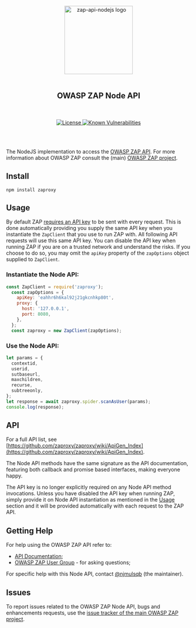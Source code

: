 <div align="center">
  <br/>
  <a href="https://github.com/zaproxy/zap-api-nodejs" title="zaproxy">
    <img width=186px src="assets/images/ZapNodeApi.png" alt="zap-api-nodejs logo">
  </a>
  <br/>
<br/>
<h2>OWASP ZAP Node API</h2>
<br/><br/>

<a href="https://www.apache.org/licenses/LICENSE-2.0.html" title="License">
  <img src="https://img.shields.io/badge/license-Apache%202-4EB1BA.svg" alt="License"/>
</a>
<a href="https://snyk.io/test/github/zaproxy/zap-api-nodejs?targetFile=package.json">
  <img src="https://snyk.io/test/github/zaproxy/zap-api-nodejs/badge.svg?targetFile=package.json" alt="Known Vulnerabilities"/>
</a>

<br/><br/>

</div>

The NodeJS implementation to access the [OWASP ZAP API](https://github.com/zaproxy/zaproxy/wiki/ApiDetails). For more information
about OWASP ZAP consult the (main) [OWASP ZAP project](https://github.com/zaproxy/zaproxy/).

## Install

```
npm install zaproxy
```

## Usage

By default ZAP [requires an API key](https://www.zaproxy.org/faq/why-is-an-api-key-required-by-default/) to be sent with every request. This is done automatically providing you supply the same API key when you instantiate the `ZapClient` that you use to run ZAP with. All following API requests will use this same API key.
You can disable the API key when running ZAP if you are on a trusted network and understand the risks. If you choose to do so, you may omit the `apiKey` property of the `zapOptions` object supplied to `ZapClient`.

### Instantiate the Node API:

```js
const ZapClient = require('zaproxy');
  const zapOptions = {
    apiKey: 'eahhr6h6kal92j21gkcnhkp80t',
    proxy: {
      host: '127.0.0.1',
      port: 8080,
    },
  };
  const zaproxy = new ZapClient(zapOptions);

```

### Use the Node API:

```js
let params = {
  contextid,
  userid,
  sutbaseurl,
  maxchildren,
  recurse,
  subtreeonly,
};
let response = await zaproxy.spider.scanAsUser(params);
console.log(response);
```

## API

For a full API list, see [https://github.com/zaproxy/zaproxy/wiki/ApiGen_Index](https://github.com/zaproxy/zaproxy/wiki/ApiGen_Index).

The Node API methods have the same signature as the API documentation, featuring both callback and promise based interfaces, making everyone happy.

The API key is no longer explicitly required on any Node API method invocations. Unless you have disabled the API key when running ZAP, simply provide it on Node API instantiation as mentioned in the [Usage](#usage) section and it will be provided automatically with each request to the ZAP API.

## Getting Help

For help using the OWASP ZAP API refer to:

- [API Documentation](https://www.zaproxy.org/docs/api/);
- [OWASP ZAP User Group](https://groups.google.com/group/zaproxy-users) - for asking questions;

For specific help with this Node API, contact [@njmulsqb](https://github.com/njmulsqb) (the maintainer).

## Issues

To report issues related to the OWASP ZAP Node API, bugs and enhancements requests, use the [issue tracker of the main OWASP ZAP project](https://github.com/zaproxy/zaproxy/issues).
